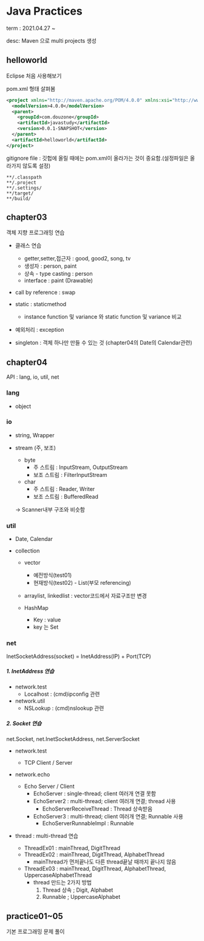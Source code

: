 # Java Practices

term : 2021.04.27 ~ 

desc: Maven 으로 multi projects 생성

## helloworld
Eclipse 처음 사용해보기

pom.xml 형태 살펴봄
```xml
<project xmlns="http://maven.apache.org/POM/4.0.0" xmlns:xsi="http://www.w3.org/2001/XMLSchema-instance" xsi:schemaLocation="http://maven.apache.org/POM/4.0.0 https://maven.apache.org/xsd/maven-4.0.0.xsd">
  <modelVersion>4.0.0</modelVersion>
  <parent>
    <groupId>com.douzone</groupId>
    <artifactId>javastudy</artifactId>
    <version>0.0.1-SNAPSHOT</version>
  </parent>
  <artifactId>helloworld</artifactId>
</project>
```

gitignore file : 깃헙에 올릴 때에는 pom.xml이 올라가는 것이 중요함.(설정파일은 올라가지 않도록 설정)
```
**/.classpath
**/.project
**/.settings/
**/target/
**/build/
```

## chapter03
객체 지향 프로그래밍 연습

* 클래스 연습
	* getter,setter,접근자 : good, good2, song, tv
	* 생성자 : person, paint
	* 상속 - type casting : person
	* interface : paint (Drawable)

* call by reference : swap

* static : staticmethod
	* instance function 및 variance 와 static function 및 variance 비교

* 예외처리 : exception

* singleton : 객체 하나만 만들 수 있는 것 (chapter04의 Date의 Calendar관련)

## chapter04
API : lang, io, util, net

### lang 

* object

### io

* string, Wrapper

* stream (주, 보조)
	* byte
		* 주 스트림 : InputStream, OutputStream
		* 보조 스트림 : FilterInputStream
	* char
		* 주 스트림 : Reader, Writer
		* 보조 스트림 : BufferedRead
 
 	-> Scanner내부 구조와 비슷함

### util

* Date, Calendar

* collection
	* vector
		* 예전방식(test01)
		* 현재방식(test02) - List(부모 referencing)
	* arraylist, linkedlist : vector코드에서 자료구조만 변경
	
	* HashMap
		* Key : value
		* key 는 Set

### net

InetSocketAddress(socket) = InetAddress(IP) + Port(TCP)

##### 1. InetAddress 연습

* network.test
	* Localhost : (cmd)ipconfig 관련 
* network.util
	* NSLookup : (cmd)nslookup 관련 
	
##### 2. Socket 연습

net.Socket, net.InetSocketAddress, net.ServerSocket

* network.test
	* TCP Client / Server 

* network.echo
	* Echo Server / Client
		* EchoServer : single-thread; client 여러개 연결 못함
		* EchoServer2 : multi-thread; client 여러개 연결; thread 사용
			* EchoServerReceiveThread : Thread 상속받음
		* EchoServer3 : multi-thread; client 여러개 연결; Runnable 사용
			* EchoServerRunnableImpl : Runnable
			
* thread : multi-thread 연습
	* ThreadEx01 : mainThread, DigitThread
	* ThreadEx02 : mainThread, DigitThread, AlphabetThread 
		* mainThread가 먼저끝나도 다른 thread끝날 때까지 끝나지 않음
	* ThreadEx03 : mainThread, DigitThread, AlphabetThread, UppercaseAlphabetThread
		* thread 만드는 2가지 방법
			1. Thread 상속 ; Digit, Alphabet
			2. Runnable ; UppercaseAlphabet
	

## practice01~05
기본 프로그래밍 문제 풀이